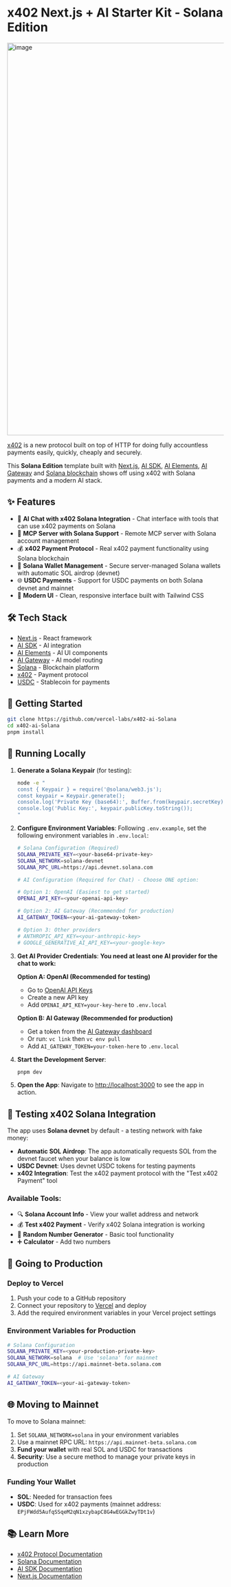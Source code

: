# x402 Next.js + AI Starter Kit - Solana Edition

<img width="1914" height="911" alt="image" src="https://github.com/user-attachments/assets/6b045fa0-a7a4-413d-a3dd-e95b914e888f" />


[x402](https://x402.org) is a new protocol built on top of HTTP for doing fully accountless payments easily, quickly, cheaply and securely.

This **Solana Edition** template built with [Next.js](https://nextjs.org), [AI SDK](https://ai-sdk.dev), [AI Elements](https://ai-elements.dev), [AI Gateway](https://vercel.com/ai-gateway) and [Solana blockchain](https://docs.solana.com/) shows off using x402 with Solana payments and a modern AI stack.


## ✨ Features

- 🤖 **AI Chat with x402 Solana Integration** - Chat interface with tools that can use x402 payments on Solana
- 🔗 **MCP Server with Solana Support** - Remote MCP server with Solana account management
- 💰 **x402 Payment Protocol** - Real x402 payment functionality using Solana blockchain
- 🔐 **Solana Wallet Management** - Secure server-managed Solana wallets with automatic SOL airdrop (devnet)
- 🌐 **USDC Payments** - Support for USDC payments on both Solana devnet and mainnet
- 🎨 **Modern UI** - Clean, responsive interface built with Tailwind CSS

## 🛠 Tech Stack

- [Next.js](https://nextjs.org/) - React framework
- [AI SDK](https://ai-sdk.dev) - AI integration
- [AI Elements](https://ai-elements.dev) - AI UI components
- [AI Gateway](https://vercel.com/ai-gateway) - AI model routing
- [Solana](https://docs.solana.com/) - Blockchain platform
- [x402](https://x402.org) - Payment protocol
- [USDC](https://www.centre.io/usdc) - Stablecoin for payments

## 🚀 Getting Started

```bash
git clone https://github.com/vercel-labs/x402-ai-Solana
cd x402-ai-Solana
pnpm install
```

## 🔧 Running Locally

1. **Generate a Solana Keypair** (for testing):
   ```bash
   node -e "
   const { Keypair } = require('@solana/web3.js');
   const keypair = Keypair.generate();
   console.log('Private Key (base64):', Buffer.from(keypair.secretKey).toString('base64'));
   console.log('Public Key:', keypair.publicKey.toString());
   "
   ```

2. **Configure Environment Variables**:
   Following `.env.example`, set the following environment variables in `.env.local`:
   ```bash
   # Solana Configuration (Required)
   SOLANA_PRIVATE_KEY=<your-base64-private-key>
   SOLANA_NETWORK=solana-devnet
   SOLANA_RPC_URL=https://api.devnet.solana.com
   
   # AI Configuration (Required for Chat) - Choose ONE option:
   
   # Option 1: OpenAI (Easiest to get started)
   OPENAI_API_KEY=<your-openai-api-key>
   
   # Option 2: AI Gateway (Recommended for production)
   AI_GATEWAY_TOKEN=<your-ai-gateway-token>
   
   # Option 3: Other providers
   # ANTHROPIC_API_KEY=<your-anthropic-key>
   # GOOGLE_GENERATIVE_AI_API_KEY=<your-google-key>
   ```

3. **Get AI Provider Credentials**:
   **You need at least one AI provider for the chat to work:**
   
   **Option A: OpenAI (Recommended for testing)**
   - Go to [OpenAI API Keys](https://platform.openai.com/api-keys)
   - Create a new API key
   - Add `OPENAI_API_KEY=your-key-here` to `.env.local`
   
   **Option B: AI Gateway (Recommended for production)**
   - Get a token from the [AI Gateway dashboard](https://vercel.com/ai-gateway)
   - Or run: `vc link` then `vc env pull`
   - Add `AI_GATEWAY_TOKEN=your-token-here` to `.env.local`

4. **Start the Development Server**:
   ```bash
   pnpm dev
   ```

5. **Open the App**:
   Navigate to [http://localhost:3000](http://localhost:3000) to see the app in action.

## 🧪 Testing x402 Solana Integration

The app uses **Solana devnet** by default - a testing network with fake money:

- **Automatic SOL Airdrop**: The app automatically requests SOL from the devnet faucet when your balance is low
- **USDC Devnet**: Uses devnet USDC tokens for testing payments
- **x402 Integration**: Test the x402 payment protocol with the "Test x402 Payment" tool

### Available Tools:
- 🔍 **Solana Account Info** - View your wallet address and network
- 💰 **Test x402 Payment** - Verify x402 Solana integration is working
- 🎲 **Random Number Generator** - Basic tool functionality
- ➕ **Calculator** - Add two numbers

## 🚀 Going to Production

### Deploy to Vercel

1. Push your code to a GitHub repository
2. Connect your repository to [Vercel](https://vercel.com/) and deploy
3. Add the required environment variables in your Vercel project settings

### Environment Variables for Production

```bash
# Solana Configuration
SOLANA_PRIVATE_KEY=<your-production-private-key>
SOLANA_NETWORK=solana  # Use 'solana' for mainnet
SOLANA_RPC_URL=https://api.mainnet-beta.solana.com

# AI Gateway
AI_GATEWAY_TOKEN=<your-ai-gateway-token>
```

## 🌐 Moving to Mainnet

To move to Solana mainnet:

1. Set `SOLANA_NETWORK=solana` in your environment variables
2. Use a mainnet RPC URL: `https://api.mainnet-beta.solana.com`
3. **Fund your wallet** with real SOL and USDC for transactions
4. **Security**: Use a secure method to manage your private keys in production

### Funding Your Wallet

- **SOL**: Needed for transaction fees
- **USDC**: Used for x402 payments (mainnet address: `EPjFWdd5AufqSSqeM2qN1xzybapC8G4wEGGkZwyTDt1v`)

## 📚 Learn More

- [x402 Protocol Documentation](https://x402.gitbook.io/x402)
- [Solana Documentation](https://docs.solana.com/)
- [AI SDK Documentation](https://ai-sdk.dev/)
- [Next.js Documentation](https://nextjs.org/docs)
